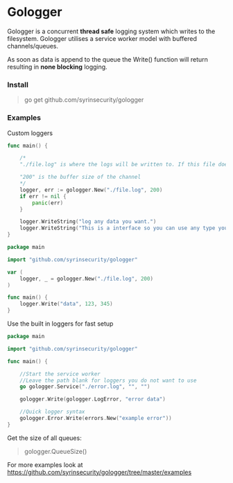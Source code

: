# Gologger

Gologger is a concurrent **thread safe** logging system which writes to the filesystem. Gologger utilises a service worker model with buffered channels/queues.

As soon as data is append to the queue the Write() function will return resulting in **none blocking** logging.

### Install

> go get github.com/syrinsecurity/gologger

### Examples

Custom loggers

```go
func main() {

	/*
	"./file.log" is where the logs will be written to. If this file does not exist it will be created.

	"200" is the buffer size of the channel
	*/
	logger, err := gologger.New("./file.log", 200)
	if err != nil {
		panic(err)
	}

	logger.WriteString("log any data you want.")
	logger.WriteString("This is a interface so you can use any type you like.", "UserID:", 9039832898, "Timestamp:", time.Now().Unix())
}
```

```go
package main

import "github.com/syrinsecurity/gologger"

var (
	logger, _ = gologger.New("./file.log", 200)
)

func main() {
	logger.Write("data", 123, 345)
}
```

Use the built in loggers for fast setup

```go
package main

import "github.com/syrinsecurity/gologger"

func main() {

	//Start the service worker
	//Leave the path blank for loggers you do not want to use
	go gologger.Service("./error.log", "", "")

	gologger.Write(gologger.LogError, "error data")

	//Quick logger syntax
	gologger.Error.Write(errors.New("example error"))
}
```

Get the size of all queues:

> gologger.QueueSize()

For more examples look at https://github.com/syrinsecurity/gologger/tree/master/examples
